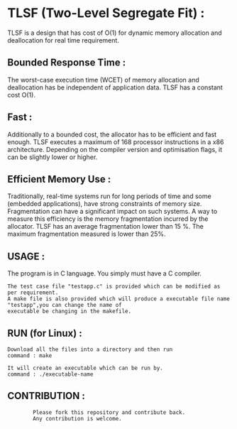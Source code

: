 TLSF (Two-Level Segregate Fit) :
==============================

TLSF is a design that has cost of O(1) for dynamic memory allocation and deallocation for real time requirement.

Bounded Response Time : 
-----------------------

The worst-case execution time (WCET) of memory allocation and deallocation has be independent of application data. TLSF has a constant cost O(1).

Fast :
-------- 

Additionally to a bounded cost, the allocator has to be efficient and fast enough. TLSF executes a maximum of 168 processor instructions in a x86 architecture. Depending on the compiler version and optimisation flags, it can be slightly lower or higher.

Efficient Memory Use : 
-----------------------

Traditionally, real-time systems run for long periods of time and some (embedded applications), have strong constraints of memory size. Fragmentation can have a significant impact on such systems. A way to measure this efficiency is the memory fragmentation incurred by the allocator. TLSF has an average fragmentation lower than 15 %. The maximum fragmentation measured is lower than 25%.

USAGE :
--------

The program is in C language. You simply must have a C compiler.

    The test case file "testapp.c" is provided which can be modified as per requirement.
    A make file is also provided which will produce a executable file name "testapp",you can change the name of 
    executable be changing in the makefile. 	


RUN (for Linux) : 
------------------

    Download all the files into a directory and then run 
    command : make 

    It will create an executable which can be run by. 
    command : ./executable-name 

CONTRIBUTION : 
---------------

			Please fork this repository and contribute back.
			Any contribution is welcome. 
